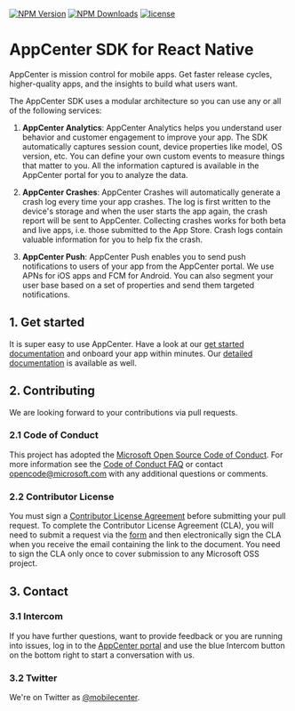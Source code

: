 [![NPM Version](https://img.shields.io/npm/v/mobile-center.svg)](https://www.npmjs.com/package/mobile-center)
[![NPM Downloads](https://img.shields.io/npm/dm/mobile-center.svg)](https://www.npmjs.com/package/mobile-center)
[![license](https://img.shields.io/badge/license-MIT%20License-00AAAA.svg)](https://github.com/Microsoft/mobile-center-sdk-react-native/blob/master/LICENSE)

# AppCenter SDK for React Native

AppCenter is mission control for mobile apps.
Get faster release cycles, higher-quality apps, and the insights to build what users want.

The AppCenter SDK uses a modular architecture so you can use any or all of the following services: 

1. **AppCenter Analytics**: AppCenter Analytics helps you understand user behavior and customer engagement to improve your app. The SDK automatically captures session count, device properties like model, OS version, etc. You can define your own custom events to measure things that matter to you. All the information captured is available in the AppCenter portal for you to analyze the data.

2. **AppCenter Crashes**: AppCenter Crashes will automatically generate a crash log every time your app crashes. The log is first written to the device's storage and when the user starts the app again, the crash report will be sent to AppCenter. Collecting crashes works for both beta and live apps, i.e. those submitted to the App Store. Crash logs contain valuable information for you to help fix the crash.

3. **AppCenter Push**: AppCenter Push enables you to send push notifications to users of your app from the AppCenter portal. We use APNs for iOS apps and FCM for Android. You can also segment your user base based on a set of properties and send them targeted notifications.

## 1. Get started
It is super easy to use AppCenter. Have a look at our [get started documentation](https://docs.microsoft.com/en-us/mobile-center/sdk/getting-started/react-native) and onboard your app within minutes. Our [detailed documentation](https://docs.microsoft.com/en-us/mobile-center/sdk/) is available as well.

## 2. Contributing

We are looking forward to your contributions via pull requests.

### 2.1 Code of Conduct

This project has adopted the [Microsoft Open Source Code of Conduct](https://opensource.microsoft.com/codeofconduct/). For more information see the [Code of Conduct FAQ](https://opensource.microsoft.com/codeofconduct/faq/) or contact [opencode@microsoft.com](mailto:opencode@microsoft.com) with any additional questions or comments.

### 2.2 Contributor License

You must sign a [Contributor License Agreement](https://cla.microsoft.com/) before submitting your pull request. To complete the Contributor License Agreement (CLA), you will need to submit a request via the [form](https://cla.microsoft.com/) and then electronically sign the CLA when you receive the email containing the link to the document. You need to sign the CLA only once to cover submission to any Microsoft OSS project. 

## 3. Contact

### 3.1 Intercom

If you have further questions, want to provide feedback or you are running into issues, log in to the [AppCenter portal](https://appcenter.ms) and use the blue Intercom button on the bottom right to start a conversation with us.

### 3.2 Twitter
We're on Twitter as [@mobilecenter](https://www.twitter.com/mobilecenter).

